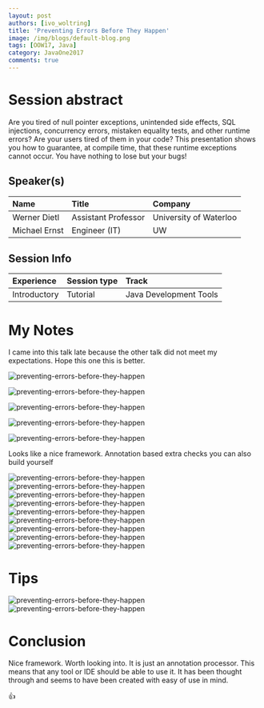 ```yaml
---
layout: post
authors: [ivo_woltring]
title: 'Preventing Errors Before They Happen'
image: /img/blogs/default-blog.png
tags: [OOW17, Java]
category: JavaOne2017
comments: true
---
```



# Session abstract

Are you tired of null pointer exceptions, unintended side effects, SQL injections, concurrency errors, mistaken equality tests, and other runtime errors? Are your users tired of them in your code? This presentation shows you how to guarantee, at compile time, that these runtime exceptions cannot occur. You have nothing to lose but your bugs!
<!--more-->
## Speaker(s)

|Name|Title|Company|
|:---|:---|:---|
|Werner Dietl|Assistant Professor|University of Waterloo|
|Michael Ernst|Engineer (IT)|UW|


## Session Info

| Experience | Session type | Track  |
|:-----------|:-------------|:-------|
| Introductory | Tutorial | Java Development Tools |

# My Notes

I came into this talk late because the other talk did not meet my expectations. 
Hope this one this is better. 

![preventing-errors-before-they-happen](/img/blogs/2017/preventing-errors-before-they-happen/TUT3045__preventing-errors-before-they-happen.jpg)

![preventing-errors-before-they-happen](/img/blogs/2017/preventing-errors-before-they-happen/TUT3045__preventing-errors-before-they-happen_1.jpg)

![preventing-errors-before-they-happen](/img/blogs/2017/preventing-errors-before-they-happen/TUT3045__preventing-errors-before-they-happen_2.jpg)

![preventing-errors-before-they-happen](/img/blogs/2017/preventing-errors-before-they-happen/TUT3045__preventing-errors-before-they-happen_3.jpg)

![preventing-errors-before-they-happen](/img/blogs/2017/preventing-errors-before-they-happen/TUT3045__preventing-errors-before-they-happen_4.jpg)

Looks like a nice framework. Annotation based extra checks you can also build yourself 

![preventing-errors-before-they-happen](/img/blogs/2017/preventing-errors-before-they-happen/TUT3045__preventing-errors-before-they-happen_5.jpg)
![preventing-errors-before-they-happen](/img/blogs/2017/preventing-errors-before-they-happen/TUT3045__preventing-errors-before-they-happen_6.jpg)
![preventing-errors-before-they-happen](/img/blogs/2017/preventing-errors-before-they-happen/TUT3045__preventing-errors-before-they-happen_7.jpg)
![preventing-errors-before-they-happen](/img/blogs/2017/preventing-errors-before-they-happen/TUT3045__preventing-errors-before-they-happen_8.jpg)
![preventing-errors-before-they-happen](/img/blogs/2017/preventing-errors-before-they-happen/TUT3045__preventing-errors-before-they-happen_9.jpg)
![preventing-errors-before-they-happen](/img/blogs/2017/preventing-errors-before-they-happen/TUT3045__preventing-errors-before-they-happen_10.jpg)
![preventing-errors-before-they-happen](/img/blogs/2017/preventing-errors-before-they-happen/TUT3045__preventing-errors-before-they-happen_11.jpg)
![preventing-errors-before-they-happen](/img/blogs/2017/preventing-errors-before-they-happen/TUT3045__preventing-errors-before-they-happen_12.jpg)
![preventing-errors-before-they-happen](/img/blogs/2017/preventing-errors-before-they-happen/TUT3045__preventing-errors-before-they-happen_13.jpg)

# Tips

![preventing-errors-before-they-happen](/img/blogs/2017/preventing-errors-before-they-happen/TUT3045__preventing-errors-before-they-happen_14.jpg)
![preventing-errors-before-they-happen](/img/blogs/2017/preventing-errors-before-they-happen/TUT3045__preventing-errors-before-they-happen_15.jpg)

# Conclusion
Nice framework. Worth looking into.  It is just an annotation processor. This means that any tool or IDE should be able to use it.  It has been thought through and seems to have been created with easy of use in mind. 

👍


        
